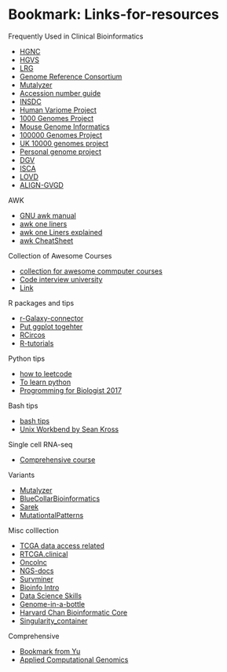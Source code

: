 # Bookmark: Links-for-resources

Frequently Used in Clinical Bioinformatics
* [HGNC](http://www.genenames.org/)
* [HGVS](http://www.hgvs.org/)
* [LRG](http://www.lrg-sequence.org/)
* [Genome Reference Consortium](http://www.ncbi.nlm.nih.gov/projects/genome/assembly/grc/)
* [Mutalyzer](https://mutalyzer.nl/)
* [Accession number guide](http://www.ncbi.nlm.nih.gov/Sequin/acc.html)
* [INSDC](http://www.insdc.org/)
* [Human Variome Project](http://www.humanvariomeproject.org/)
* [1000 Genomes Project](http://www.1000genomes.org/)
* [Mouse Genome Informatics](http://www.informatics.jax.org/)
* [100000 Genomes Project](http://www.genomicsengland.co.uk/)
* [UK 10000 genomes project](http://www.uk10k.org/)
* [Personal genome project](http://www.personalgenomes.org/)
* [DGV](http://dgv.tcag.ca/dgv/app/home)
* [ISCA](https://www.iscaconsortium.org/)
* [LOVD](http://www.lovd.nl/)
* [ALIGN-GVGD](http://agvgd.hci.utah.edu/agvgd_input.php)


AWK
* [GNU awk manual](http://www.gnu.org/software/gawk/manual/gawk.html)
* [awk one liners](http://www.catonmat.net/blog/wp-content/uploads/2008/09/awk1line.txt)
* [awk one Liners explained](http://www.catonmat.net/blog/awk-one-liners-explained-part-one/)
* [awk CheatSheet](http://www.catonmat.net/blog/awk-nawk-and-gawk-cheat-sheet/)


Collection of Awesome Courses
* [collection for awesome commputer courses](https://github.com/prakhar1989/awesome-courses)
* [Code interview university](https://github.com/jwasham/coding-interview-university)
* [Link](https://github.com/jwasham/coding-interview-university)


R packages and tips
* [r-Galaxy-connector](https://github.com/scholtalbers/r-galaxy-connector)
* [Put ggplot togehter](https://github.com/thomasp85/patchwork)
* [RCircos](https://github.com/cran/RCircos/tree/master/demo)
* [R-tutorials](https://data-flair.training/blogs/r-tutorials-home/)

Python tips
* [how to leetcode](https://github.com/illuz/leetcode)
* [To learn python](http://www.cnblogs.com/vamei/archive/2012/09/13/2682778.html)
* [Progromming for Biologist 2017](https://github.com/srobb1/pfb2017)


Bash tips
* [bash tips](https://github.com/vsbuffalo/devnotes/wiki/Bash-Script-Tips)
* [Unix Workbend by Sean Kross](http://seankross.com/the-unix-workbench/)

Single cell RNA-seq
* [Comprehensive course](https://hemberg-lab.github.io/scRNA.seq.course/index.html)

Variants
* [Mutalyzer](https://github.com/mutalyzer/description-extractor)
* [BlueCollarBioinformatics](https://github.com/bcbio/bcbio-nextgen)
* [Sarek](https://github.com/SciLifeLab/Sarek)
* [MutationtalPatterns](http://bioconductor.org/packages/release/bioc/html/MutationalPatterns.html)

Misc colllection
* [TCGA data access related](https://github.com/OmnesRes/knick_knacks)
* [RTCGA.clinical](http://www.bioconductor.org/packages/release/data/experiment/vignettes/RTCGA.clinical/inst/doc/downloading_clinical_datasets.html)
* [Oncolnc](https://github.com/OmnesRes/onco_lnc)
* [NGS-docs](https://github.com/ngs-docs)
* [Survminer](https://github.com/kassambara/survminer)
* [Bioinfo Intro](https://github.com/jmzeng1314/bioinformatics123)
* [Data Science Skills](https://woaielf.github.io/2016/09/11/data-science/)
* [Genome-in-a-bottle](http://jimb.stanford.edu/giab/)
* [Harvard Chan Bioinformatic Core](https://github.com/hbctraining/In-depth-NGS-Data-Analysis-Course)
* [Singularity_container](https://www.sdsc.edu/Events/training/singularity_on_comet_2019/introduction-to-singularity.pdf)

Comprehensive
* [Bookmark from Yu](https://github.com/GuangchuangYu/bookmarks/blob/master/biobabble_index.md)
* [Applied Computational Genomics](https://github.com/quinlan-lab/applied-computational-genomics)

